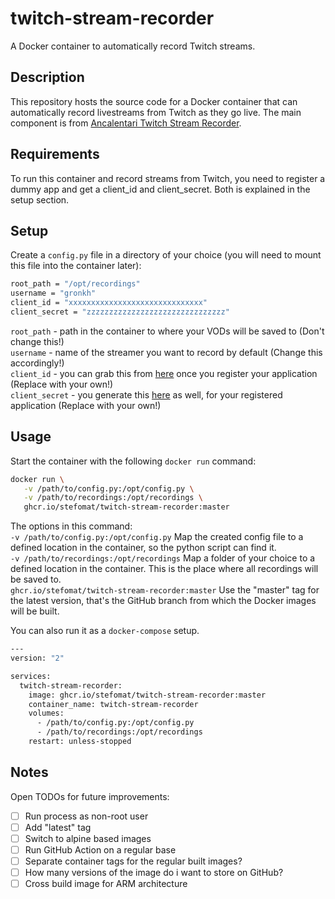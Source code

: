 # twitch-stream-recorder
A Docker container to automatically record Twitch streams.

## Description
This repository hosts the source code for a Docker container that can automatically record livestreams from Twitch as they go live.
The main component is from [Ancalentari Twitch Stream Recorder](https://github.com/ancalentari/twitch-stream-recorder).

## Requirements
To run this container and record streams from Twitch,
you need to register a dummy app and get a client_id and client_secret. Both is explained in the setup section.

## Setup
Create a `config.py` file in a directory of your choice (you will need to mount this file into the container later):

```bash
root_path = "/opt/recordings"
username = "gronkh"
client_id = "xxxxxxxxxxxxxxxxxxxxxxxxxxxxxx"
client_secret = "zzzzzzzzzzzzzzzzzzzzzzzzzzzzzzz"
```

`root_path` - path in the container to where your VODs will be saved to (Don't change this!)  
`username` - name of the streamer you want to record by default (Change this accordingly!)  
`client_id` - you can grab this from [here](https://dev.twitch.tv/console/apps) once you register your application (Replace with your own!)  
`client_secret` - you generate this [here](https://dev.twitch.tv/console/apps) as well, for your registered application (Replace with your own!)

## Usage
Start the container with the following `docker run` command:  
```bash
docker run \
   -v /path/to/config.py:/opt/config.py \
   -v /path/to/recordings:/opt/recordings \
   ghcr.io/stefomat/twitch-stream-recorder:master
```
The options in this command:  
`-v /path/to/config.py:/opt/config.py` Map the created config file to a defined location in the container, so the python script can find it.  
`-v /path/to/recordings:/opt/recordings` Map a folder of your choice to a defined location in the container. This is the place where all recordings will be saved to.  
`ghcr.io/stefomat/twitch-stream-recorder:master` Use the "master" tag for the latest version, that's the GitHub branch from which the Docker images will be built.

You can also run it as a `docker-compose` setup.

```bash
---
version: "2"

services:
  twitch-stream-recorder:
    image: ghcr.io/stefomat/twitch-stream-recorder:master
    container_name: twitch-stream-recorder
    volumes:
      - /path/to/config.py:/opt/config.py
      - /path/to/recordings:/opt/recordings
    restart: unless-stopped
```

## Notes
Open TODOs for future improvements:
- [ ] Run process as non-root user
- [ ] Add "latest" tag
- [ ] Switch to alpine based images
- [ ] Run GitHub Action on a regular base
- [ ] Separate container tags for the regular built images?
- [ ] How many versions of the image do i want to store on GitHub?
- [ ] Cross build image for ARM architecture
